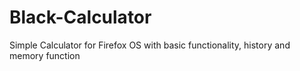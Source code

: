 Black-Calculator
================

Simple Calculator for Firefox OS with basic functionality, history and memory function
